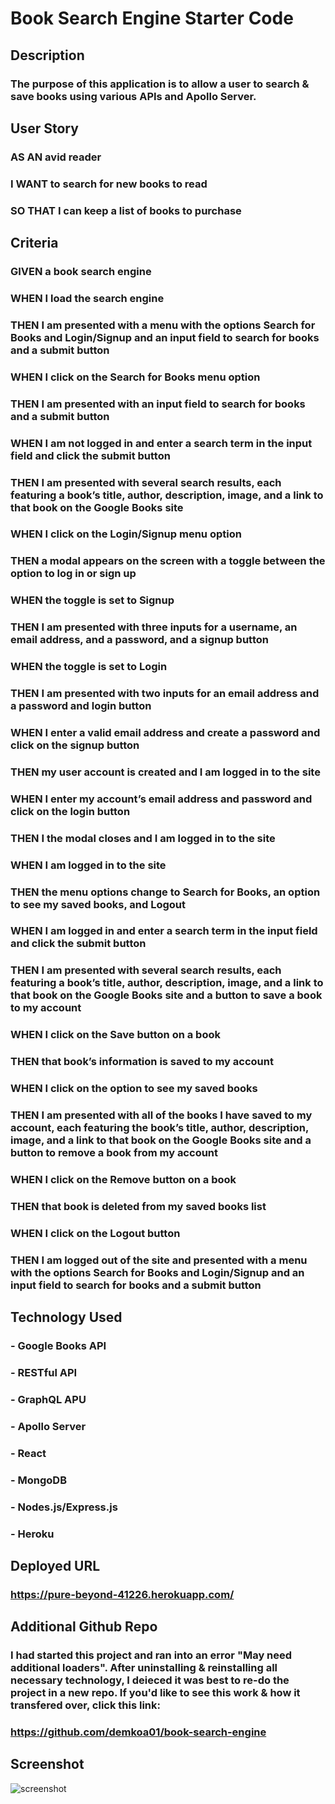 # Book Search Engine Starter Code

## Description
### The purpose of this application is to allow a user to search & save books using various APIs and Apollo Server.

## User Story
### AS AN avid reader
### I WANT to search for new books to read
### SO THAT I can keep a list of books to purchase

## Criteria
### GIVEN a book search engine
### WHEN I load the search engine
### THEN I am presented with a menu with the options Search for Books and Login/Signup and an input field to search for books and a submit button
### WHEN I click on the Search for Books menu option
### THEN I am presented with an input field to search for books and a submit button
### WHEN I am not logged in and enter a search term in the input field and click the submit button
### THEN I am presented with several search results, each featuring a book’s title, author, description, image, and a link to that book on the Google Books site
### WHEN I click on the Login/Signup menu option
### THEN a modal appears on the screen with a toggle between the option to log in or sign up
### WHEN the toggle is set to Signup
### THEN I am presented with three inputs for a username, an email address, and a password, and a signup button
### WHEN the toggle is set to Login
### THEN I am presented with two inputs for an email address and a password and login button
### WHEN I enter a valid email address and create a password and click on the signup button
### THEN my user account is created and I am logged in to the site
### WHEN I enter my account’s email address and password and click on the login button
### THEN I the modal closes and I am logged in to the site
### WHEN I am logged in to the site
### THEN the menu options change to Search for Books, an option to see my saved books, and Logout
### WHEN I am logged in and enter a search term in the input field and click the submit button
### THEN I am presented with several search results, each featuring a book’s title, author, description, image, and a link to that book on the Google Books site and a button to save a book to my account
### WHEN I click on the Save button on a book
### THEN that book’s information is saved to my account
### WHEN I click on the option to see my saved books
### THEN I am presented with all of the books I have saved to my account, each featuring the book’s title, author, description, image, and a link to that book on the Google Books site and a button to remove a book from my account
### WHEN I click on the Remove button on a book
### THEN that book is deleted from my saved books list
### WHEN I click on the Logout button
### THEN I am logged out of the site and presented with a menu with the options Search for Books and Login/Signup and an input field to search for books and a submit button

## Technology Used
### - Google Books API
### - RESTful API
### - GraphQL APU
### - Apollo Server
### - React
### - MongoDB
### - Nodes.js/Express.js
### - Heroku

## Deployed URL
### https://pure-beyond-41226.herokuapp.com/

## Additional Github Repo
### I had started this project and ran into an error "May need additional loaders". After uninstalling & reinstalling all necessary technology, I deieced it was best to re-do the project in a new repo. If you'd like to see this work & how it transfered over, click this link:
### https://github.com/demkoa01/book-search-engine

## Screenshot
![screenshot](https://user-images.githubusercontent.com/93881224/166160525-99fef5f0-aeb7-4cc6-8639-bbe4dc9e6508.JPG)

